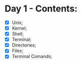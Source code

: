 # Day 1 - Contents: 
* [x] Unix; 
* [x] Kernel; 
* [x] Shell; 
* [x] Terminal; 
* [x] Directories; 
* [x] Files; 
* [x] Terminal Comands; 
